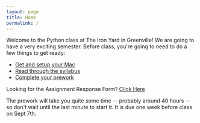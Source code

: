 ```yaml
---
layout: page
title: Home
permalink: /
---
```


Welcome to the Python class at The Iron Yard in Greenville! We are going to have a very exciting
semester.  Before class, you're going to need to do a few things to get ready:

* [Get and setup your Mac](setup)
* [Read through the syllabus](syllabus)
* [Complete your prework](prework)

Looking for the Assignment Response Form? [Click Here](https://docs.google.com/forms/d/1dqegoMhMTeRtuHxo7k3VXjq5MnROpouc7khmMBMRHsY/viewform)

The prework will take you quite some time -- probably around 40 hours -- so don't wait until the
last minute to start it. It is due one week before class on Sept 7th.
